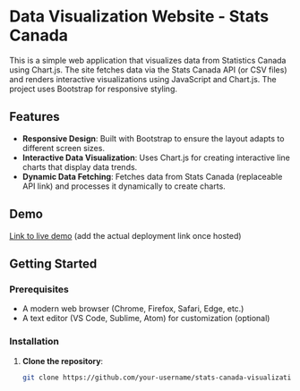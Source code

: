 # Data Visualization Website - Stats Canada

This is a simple web application that visualizes data from Statistics Canada using Chart.js. The site fetches data via the Stats Canada API (or CSV files) and renders interactive visualizations using JavaScript and Chart.js. The project uses Bootstrap for responsive styling.

## Features

- **Responsive Design**: Built with Bootstrap to ensure the layout adapts to different screen sizes.
- **Interactive Data Visualization**: Uses Chart.js for creating interactive line charts that display data trends.
- **Dynamic Data Fetching**: Fetches data from Stats Canada (replaceable API link) and processes it dynamically to create charts.

## Demo

[Link to live demo](#) (add the actual deployment link once hosted)

## Getting Started

### Prerequisites

- A modern web browser (Chrome, Firefox, Safari, Edge, etc.)
- A text editor (VS Code, Sublime, Atom) for customization (optional)

### Installation

1. **Clone the repository**:
   ```bash
   git clone https://github.com/your-username/stats-canada-visualization.git
